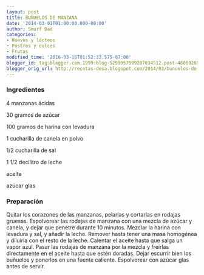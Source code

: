 ```yaml
---
layout: post
title: BUÑUELOS DE MANZANA
date: '2014-03-01T01:00:00.000-08:00'
author: Smurf Dad
categories:
- Huevos y lácteos
- Postres y dulces
- Frutas
modified_time: '2016-03-16T01:52:33.575-07:00'
blogger_id: tag:blogger.com,1999:blog-5299957599287034512.post-4606926959112319703
blogger_orig_url: http://recetas-desa.blogspot.com/2014/03/bunuelos-de-manzana.html
---
```


<h3>Ingredientes</h3>
4 manzanas ácidas

30 gramos de azúcar

100 gramos de harina con levadura

1 cucharilla de canela en polvo

1/2 cucharilla de sal

1 1/2 decilitro de leche

aceite

azúcar glas

<h3>Preparación</h3>
Quitar los corazones de las manzanas, pelarlas y cortarlas en rodajas gruesas. Espolvorear las rodajas de manzana con una mezcla de azúcar y canela, y dejar que penetre durante 10 minutos. Mezclar la harina con levadura y sal, y añadir la leche. Remover hasta tener una masa homogénea y diluirla con el resto de la leche. Calentar el aceite hasta que salga un vapor azul. Pasar las rodajas de manzana por la mezcla y freírlas directamente en el aceite hasta que estén doradas. Dejar escurrir bien los buñuelos y ponerlos en una fuente caliente. Espolvorear con azúcar glas antes de servir.